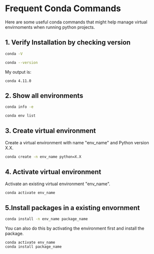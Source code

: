 # Frequent Conda Commands

Here are some useful conda commands that might help manage virtual envirnoments when running python projects.

## 1. Verify Installation by checking version
```zsh
conda -V
```
```zsh
conda --version
```
My output is:
```
conda 4.11.0
```

## 2. Show all environments
```zsh
conda info -e
```
```zsh
conda env list
```
## 3. Create virtual environment

Create a virtual environment with name "env_name" and Python version X.X.

```zsh
conda create -n env_name python=X.X
```
## 4. Activate virtual environment

Activate an existing virtual environment "env_name".

```zsh
conda activate env_name
```

## 5.Install packages in a existing envornment

```zsh
conda install -n env_name package_name
```

You can also do this by activating the environment first and install the package.
```
conda activate env_name
conda install package_name
```